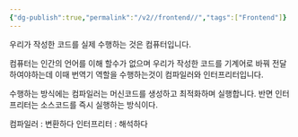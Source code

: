 ```yaml
---
{"dg-publish":true,"permalink":"/v2//frontend//","tags":["Frontend"]}
---
```


우리가 작성한 코드를 실제 수행하는 것은 컴퓨터입니다.

컴퓨터는 인간의 언어를 이해 할수가 없으며 우리가 작성한 코드를 기계어로 바꿔 전달 하여야하는데
이때 번역기 역할을 수행하는것이 컴파일러와 인터프리터입니다.

수행하는 방식에는 컴파일러는 머신코드를 생성하고 최적화하며 실행합니다.
반면 인터프리터는 소스코드를 즉시 실행하는 방식이다.

컴파일러 : 변환하다
인터프리터 : 해석하다
